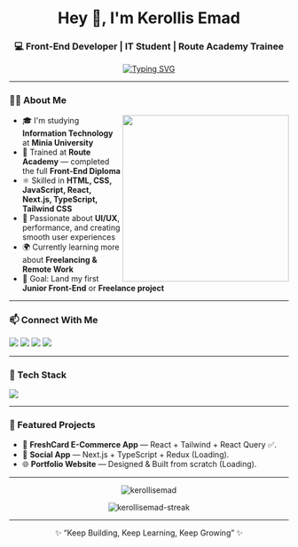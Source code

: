 <h1 align="center">Hey 👋, I'm Kerollis Emad</h1>
<h3 align="center">💻 Front-End Developer | IT Student | Route Academy Trainee</h3>

<p align="center">
  <a href="#"><img src="https://readme-typing-svg.herokuapp.com?font=Fira+Code&pause=1000&color=36BCF7&center=true&vCenter=true&width=500&lines=Front-End+Developer;React+%26+Next.js+Developer;Building+Modern+Web+Apps;Always+Learning+and+Creating" alt="Typing SVG" /></a>
</p>

---

### 👨‍💻 About Me
<img align="right" src="https://media1.giphy.com/media/13HgwGsXF0aiGY/giphy.gif" width="300" />

- 🎓 I'm studying **Information Technology** at **Minia University**  
- 📘 Trained at **Route Academy** — completed the full **Front-End Diploma**  
- ⚛️ Skilled in **HTML, CSS, JavaScript, React, Next.js, TypeScript, Tailwind CSS**  
- 🚀 Passionate about **UI/UX**, performance, and creating smooth user experiences  
- 🌍 Currently learning more about **Freelancing & Remote Work**  
- 🎯 Goal: Land my first **Junior Front-End** or **Freelance project**

---
### 📫 Connect With Me
<p align="left">
  <a href="#"><img src="https://img.shields.io/badge/-GitHub-181717?style=flat-square&logo=github&logoColor=white" /></a>
  <a href="#"><img src="https://img.shields.io/badge/-LinkedIn-0077B5?style=flat-square&logo=linkedin&logoColor=white" /></a>
  <a href="#"><img src="https://img.shields.io/badge/-Instagram-E4405F?style=flat-square&logo=instagram&logoColor=white" /></a>
  <a href="#"><img src="https://img.shields.io/badge/-Portfolio-36BCF7?style=flat-square&logo=firefox&logoColor=white" /></a>
</p>

---

### 🧰 Tech Stack
<p align="left">
  <img src="https://skillicons.dev/icons?i=html,css,js,ts,react,nextjs,tailwind,git,github,vscode" />
</p>

---

### 📂 Featured Projects
- 🛒 **FreshCard E-Commerce App** — React + Tailwind + React Query ✅. 
- 💬 **Social App** — Next.js + TypeScript + Redux  (Loading).
- 🌐 **Portfolio Website** — Designed & Built from scratch  (Loading).

---


<p align="center">
  <img src="https://github-readme-stats.vercel.app/api?username=kerollisemad&show_icons=true&theme=tokyonight" alt="kerollisemad" />
</p>

<p align="center">
  <img src="https://github-readme-streak-stats.herokuapp.com/?user=kerollisemad&theme=tokyonight" alt="kerollisemad-streak" />
</p>

---

<p align="center">✨ “Keep Building, Keep Learning, Keep Growing” ✨</p>
